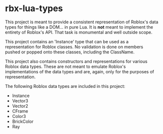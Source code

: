 # rbx-lua-types

This project is meant to provide a consistent representation of Roblox's data types for things like a DOM... in pure Lua. It is **not** meant to implement the entirety of Roblox's API. That task is monumental and well outside scope.

This project contains an 'Instance' type that can be used as a representation for Roblox classes. No validation is done on members pushed or popped onto these classes, including the ClassName.

This project also contains constructors and representations for various Roblox data types. These are not meant to emulate Roblox's implementations of the data types and are, again, only for the purposes of representation.

The following Roblox data types are included in this project:

- Instance
- Vector3
- Vector2
- CFrame
- Color3
- BrickColor
- Ray
